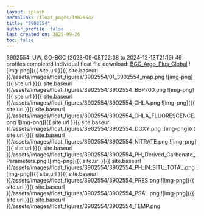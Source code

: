 ```yaml
---
layout: splash
permalink: /float_pages/3902554/
title: "3902554"
author_profile: false
last_created_on: 2025-09-26
toc: false
---
```

 
3902554: UW, GO-BGC (2023-09-08T22:38 to 2024-12-13T21:16)
46 profiles completed
Individual float file download: [BGC_Argo_Plus_Global](https://ftp.soest.hawaii.edu/bgc_argo_plus/Individual_Floats/outliers_removed/3902554_Sprof_processed.nc)
![img-png]({{ site.url }}{{ site.baseurl }}/assets/images/float_figures/3902554/01_3902554_map.png
![img-png]({{ site.url }}{{ site.baseurl }}/assets/images/float_figures/3902554/3902554_BBP700.png
![img-png]({{ site.url }}{{ site.baseurl }}/assets/images/float_figures/3902554/3902554_CHLA.png
![img-png]({{ site.url }}{{ site.baseurl }}/assets/images/float_figures/3902554/3902554_CHLA_FLUORESCENCE.png
![img-png]({{ site.url }}{{ site.baseurl }}/assets/images/float_figures/3902554/3902554_DOXY.png
![img-png]({{ site.url }}{{ site.baseurl }}/assets/images/float_figures/3902554/3902554_NITRATE.png
![img-png]({{ site.url }}{{ site.baseurl }}/assets/images/float_figures/3902554/3902554_PH_Derived_Carbonate_Parameters.png
![img-png]({{ site.url }}{{ site.baseurl }}/assets/images/float_figures/3902554/3902554_PH_IN_SITU_TOTAL.png
![img-png]({{ site.url }}{{ site.baseurl }}/assets/images/float_figures/3902554/3902554_PRES.png
![img-png]({{ site.url }}{{ site.baseurl }}/assets/images/float_figures/3902554/3902554_PSAL.png
![img-png]({{ site.url }}{{ site.baseurl }}/assets/images/float_figures/3902554/3902554_TEMP.png
